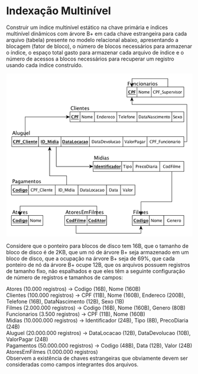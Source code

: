 # Indexação Multinível

Construir um índice multinível estático na chave primária e índices multinível dinâmicos com árvore B+ em cada chave estrangeira para cada arquivo (tabela) presente no modelo relacional abaixo, apresentando a blocagem (fator de bloco), o número de blocos necessários para armazenar o índice, o espaço total gasto para armazenar cada arquivo de índice e o número de acessos a blocos necessários para recuperar um registro usando cada índice construído.

![alt text](image.png)

Considere que o ponteiro para blocos de disco tem 16B, que o tamanho de bloco de disco é de 2KB, que um nó de árvore B+ seja armazenado em um bloco de disco, que a ocupação na árvore B+ seja de 69%, que cada ponteiro de nó da árvore B+ ocupe 12B, que os arquivos possuem registros de tamanho fixo, não espalhados e que eles têm a seguinte configuração de número de registros e tamanhos de campos:

Atores (10.000 registros) → Codigo (16B), Nome (160B)</br>
Clientes (100.000 registros) → CPF (11B), Nome (160B), Endereco (200B), Telefone (16B), DataNascimento (12B), Sexo (1B)</br>
Filmes (2.000.000 registros) → Codigo (16B), Nome (160B), Genero (80B)</br>
Funcionarios (3.500 registros) → CPF (11B), Nome (160B)</br>
Midias (10.000.000 registros) → Identificador (24B), Tipo (8B), PrecoDiaria (24B)</br>
Aluguel (20.000.000 registros) → DataLocacao (12B), DataDevolucao (10B), ValorPagar (24B)</br>
Pagamentos (50.000.000 registros) → Codigo (48B), Data (12B), Valor (24B)</br>
AtoresEmFilmes (1.000.000 registros)</br>
Observem a existência de chaves estrangeiras que obviamente devem ser consideradas como campos integrantes dos arquivos.
